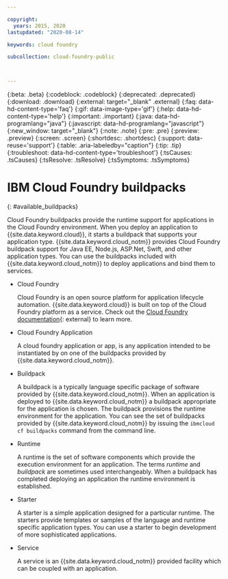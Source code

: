 ```yaml
---

copyright:
  years: 2015, 2020
lastupdated: "2020-08-14"

keywords: cloud foundry

subcollection: cloud-foundry-public



---
```




{:beta: .beta}
{:codeblock: .codeblock}
{:deprecated: .deprecated}
{:download: .download}
{:external: target="_blank" .external}
{:faq: data-hd-content-type='faq'}
{:gif: data-image-type='gif'}
{:help: data-hd-content-type='help'}
{:important: .important}
{:java: data-hd-programlang="java"}
{:javascript: data-hd-programlang="javascript"}
{:new_window: target="_blank"}
{:note: .note}
{:pre: .pre}
{:preview: .preview}
{:screen: .screen}
{:shortdesc: .shortdesc}
{:support: data-reuse='support'}
{:table: .aria-labeledby="caption"}
{:tip: .tip}
{:troubleshoot: data-hd-content-type='troubleshoot'}
{:tsCauses: .tsCauses}
{:tsResolve: .tsResolve}
{:tsSymptoms: .tsSymptoms}

# IBM Cloud Foundry buildpacks
{: #available_buildpacks}

Cloud Foundry buildpacks provide the runtime support for applications in the Cloud Foundry environment. When you deploy an application to {{site.data.keyword.cloud}}, it starts a buildpack that supports your application type. {{site.data.keyword.cloud_notm}} provides Cloud Foundry buildpack support for Java EE, Node.js, ASP.Net, Swift, and other application types.
You can use the buildpacks included with {{site.data.keyword.cloud_notm}} to deploy applications and bind them to services.

*  Cloud Foundry

    Cloud Foundry is an open source platform for application lifecycle automation.  {{site.data.keyword.cloud}} is built on top of the Cloud Foundry platform as a service. Check out the [Cloud Foundry documentation](https://www.cloudfoundry.org/learn/){: external} to learn more.

*  Cloud Foundry Application

   A cloud foundry application or app, is any application intended to be instantiated by on one of the buildpacks provided by {{site.data.keyword.cloud_notm}}.

*  Buildpack

   A buildpack is a typically language specific package of software provided by {{site.data.keyword.cloud_notm}}. When an application is deployed to {{site.data.keyword.cloud_notm}} a buildpack appropriate for the application is chosen. The buildpack provisions the runtime environment for the application.  You can see the set of buildpacks provided by {{site.data.keyword.cloud_notm}} by issuing the `ibmcloud cf buildpacks` command from the command line.

*  Runtime

   A runtime is the set of software components which provide the execution environment for an application.  The terms *runtime* and *buildpack* are sometimes used interchangeably.  When a buildpack has completed deploying an application the runtime environment is established.

*  Starter

   A starter is a simple application designed for a particular runtime. The starters provide templates or samples of the language and runtime specific application types. You can use a starter to begin development of more sophisticated applications.

*  Service

   A service is an {{site.data.keyword.cloud_notm}} provided facility which can be coupled with an application.


